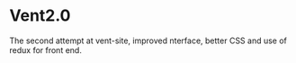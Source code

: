 # Vent2.0
The second attempt at vent-site, improved nterface, better CSS and use of redux for front end.
